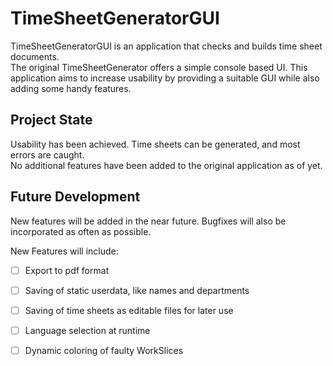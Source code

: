 # TimeSheetGeneratorGUI

TimeSheetGeneratorGUI is an application that checks and builds time sheet documents.<br>
The original TimeSheetGenerator offers a simple console based UI. This application aims to 
increase usability by providing a suitable GUI while also adding some handy features.

## Project State
Usability has been achieved. Time sheets can be generated, and most errors are caught. <br>
No additional features have been added to the original application as of yet.

## Future Development
New features will be added in the near future. Bugfixes will also be incorporated 
as often as possible.

New Features will include:
- [ ] Export to pdf format
- [ ] Saving of static userdata, like names and departments
- [ ] Saving of time sheets as editable files for later use
- [ ] Language selection at runtime
- [ ] Dynamic coloring of faulty WorkSlices
    



